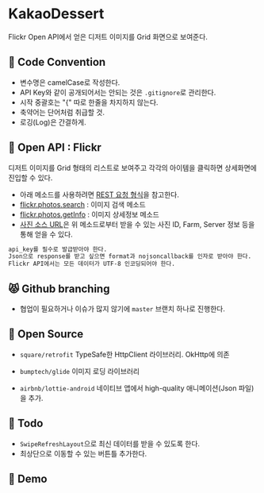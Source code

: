 # KakaoDessert

Flickr Open API에서 얻은 디저트 이미지를 Grid 화면으로 보여준다.

## :baby: Code Convention

- 변수명은 camelCase로 작성한다.
- API Key와 같이 공개되어서는 안되는 것은 `.gitignore`로 관리한다.
- 시작 중괄호는 "{" 따로 한줄을 차지하지 않는다.
- 축약어는 단어처럼 취급할 것.
- 로깅(Log)은 간결하게.

## :facepunch: Open API : Flickr 

디저트 이미지를 Grid 형태의 리스트로 보여주고 각각의 아이템을 클릭하면 상세화면에 진입할 수 있다.

- 아래 메소드를 사용하려면 [REST 요청 형식](https://www.flickr.com/services/api/request.rest.html)을 참고한다.
- [flickr.photos.search](https://www.flickr.com/services/api/flickr.photos.search.html) : 이미지 검색 메소드
- [flickr.photos.getInfo](https://www.flickr.com/services/api/flickr.photos.getInfo.html) : 이미지 상세정보 메소드
- [사진 소스 URL](https://www.flickr.com/services/api/misc.urls.html)은 위 메소드로부터 받을 수 있는 사진 ID, Farm, Server 정보 등을 통해 얻을 수 있다.

```bash
api_key를 필수로 발급받아야 한다.
Json으로 response를 받고 싶으면 format과 nojsoncallback를 인자로 받아야 한다.
Flickr API에서는 모든 데이터가 UTF-8 인코딩되어야 한다.
```


## :pouting_cat: Github branching 
- 협업이 필요하거나 이슈가 많지 않기에 `master` 브랜치 하나로 진행한다.


## :open_file_folder: Open Source

- `square/retrofit`
TypeSafe한 HttpClient 라이브러리. OkHttp에 의존

- `bumptech/glide`
이미지 로딩 라이브러리

- `airbnb/lottie-android`
네이티브 앱에서 high-quality 애니메이션(Json 파일)을 추가.


## :whale: Todo

- `SwipeRefreshLayout`으로 최신 데이터를 받을 수 있도록 한다.
- 최상단으로 이동할 수 있는 버튼틀 추가한다.


## :baby_chick: Demo

